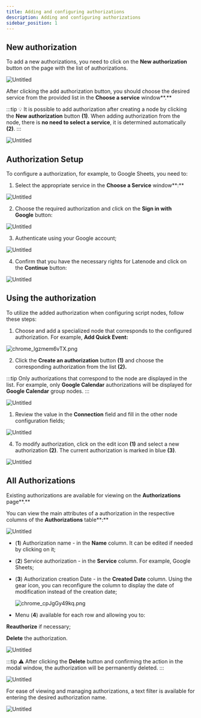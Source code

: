 ```yaml
---
title: Adding and configuring authorizations
description: Adding and configuring authorizations
sidebar_position: 1
---
```


## New authorization

To add a new  authorizations, you need to click on the **New authorization** button on the page with the list of authorizations.

![Untitled](./adding_and_configuring_authorizations/untitled.png)

After clicking the add authorization button, you should choose the desired service from the provided list in the **Choose a service** window**.**

:::tip
💡 It is possible to add authorization after creating a node by clicking the **New authorization** button **(1)**. When adding authorization from the node, there is **no need to select a service**, it is determined automatically **(2)**.
:::


![Untitled](./adding_and_configuring_authorizations/untitled_1.png)

## Authorization Setup

To configure a authorization, for example, to Google Sheets, you need to:

1. Select the appropriate service in the **Choose a Service** window**:**

![Untitled](./adding_and_configuring_authorizations/untitled_2.png)

2. Choose the required authorization and click on the **Sign in with Google** button:

![Untitled](./adding_and_configuring_authorizations/untitled_3.png)

3. Authenticate using your Google account;

![Untitled](./adding_and_configuring_authorizations/untitled_4.png)

4. Confirm that you have the necessary rights for Latenode and click on the **Continue** button:

![Untitled](./adding_and_configuring_authorizations/untitled_5.png)

## Using the authorization

To utilize the added authorization when configuring script nodes, follow these steps: 

1. Choose and add a specialized node that corresponds to the configured authorization. For example, **Add Quick Event:**

![chrome_lgzmem6vTX.png](./adding_and_configuring_authorizations/chrome_lgzmem6vtx.png)

2. Click the **Create an authorization** button **(1)** and choose the corresponding authorization from the list **(2).**


:::tip
Only authorizations that correspond to the node are displayed in the list. For example, only **Google Calendar** authorizations will be displayed for **Google Calendar** group nodes.
:::


![Untitled](./adding_and_configuring_authorizations/untitled_6.png)

1. Review the value in the **Connection** field and fill in the other node configuration fields;

![Untitled](./adding_and_configuring_authorizations/untitled_7.png)

4. To modify authorization, click on the edit icon **(1)** and select a new authorization **(2)**. The current authorization is marked in blue **(3)**.

![Untitled](./adding_and_configuring_authorizations/untitled_8.png)

## All Authorizations

Existing authorizations are available for viewing on the **Authorizations** page**.**

You can view the main attributes of a authorization in the respective columns of the **Authorizations** table**:**

![Untitled](./adding_and_configuring_authorizations/untitled_9.png)

- (**1**) Authorization name - in the **Name** column. It can be edited if needed by clicking on it;
- (**2**) Service authorization - in the **Service** column. For example, Google Sheets;
- (**3**) Authorization creation Date - in the **Created Date** column. Using the gear icon, you can reconfigure the column to display the date of modification instead of the creation date;
    
    ![chrome_cpJgGy49kq.png](./adding_and_configuring_authorizations/chrome_cpjggy49kq.png)
    
- Menu (**4**) available for each row and allowing you to:

**Reauthorize** if necessary;

**Delete** the authorization. 

![Untitled](./adding_and_configuring_authorizations/untitled_10.png)

:::tip
⚠️ After clicking the **Delete** button and confirming the action in the modal window, the authorization will be permanently deleted.
:::

![Untitled](./adding_and_configuring_authorizations/untitled_11.png)

For ease of viewing and managing authorizations, a text filter is available for entering the desired authorization name.

![Untitled](./adding_and_configuring_authorizations/untitled_12.png)
